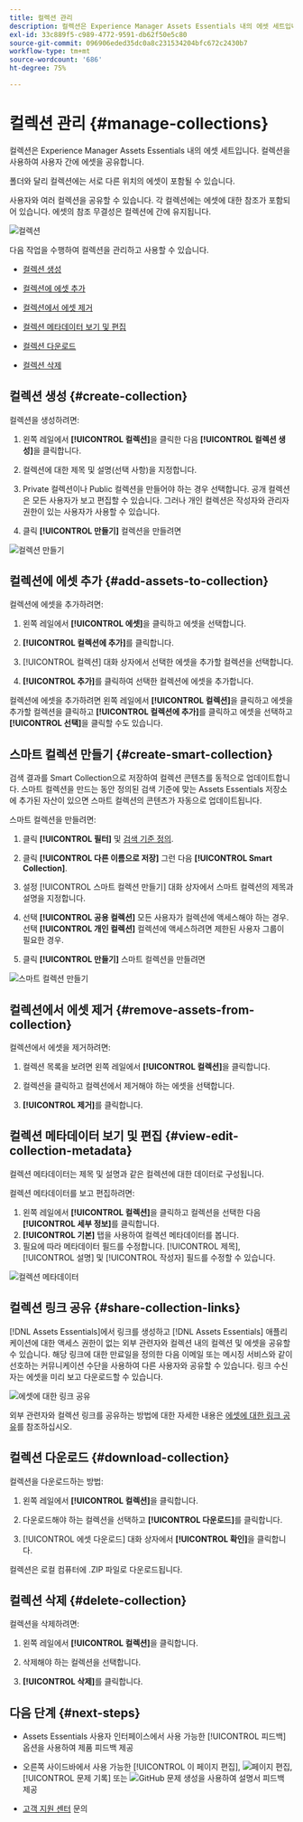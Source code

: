 ```yaml
---
title: 컬렉션 관리
description: 컬렉션은 Experience Manager Assets Essentials 내의 에셋 세트입니다. 컬렉션을 사용하여 사용자 간에 에셋을 공유합니다.
exl-id: 33c889f5-c989-4772-9591-db62f50e5c80
source-git-commit: 096906eded35dc0a8c231534204bfc672c2430b7
workflow-type: tm+mt
source-wordcount: '686'
ht-degree: 75%

---
```


# 컬렉션 관리 {#manage-collections}

컬렉션은 Experience Manager Assets Essentials 내의 에셋 세트입니다. 컬렉션을 사용하여 사용자 간에 에셋을 공유합니다.

폴더와 달리 컬렉션에는 서로 다른 위치의 에셋이 포함될 수 있습니다.

<!--
You can share collections with various users that are assigned different levels of privileges, including viewing, editing, and so on.
-->

사용자와 여러 컬렉션을 공유할 수 있습니다. 각 컬렉션에는 에셋에 대한 참조가 포함되어 있습니다. 에셋의 참조 무결성은 컬렉션에 간에 유지됩니다.

![컬렉션](assets/collections.png)

다음 작업을 수행하여 컬렉션을 관리하고 사용할 수 있습니다.

* [컬렉션 생성](#create-collection)

* [컬렉션에 에셋 추가](#add-assets-to-collection)

* [컬렉션에서 에셋 제거](#remove-assets-from-collection)

* [컬렉션 메타데이터 보기 및 편집](#view-edit-collection-metadata)

* [컬렉션 다운로드](#download-collection)

* [컬렉션 삭제](#delete-collection)

## 컬렉션 생성 {#create-collection}

컬렉션을 생성하려면:

1. 왼쪽 레일에서 **[!UICONTROL 컬렉션]**&#x200B;을 클릭한 다음 **[!UICONTROL 컬렉션 생성]**&#x200B;을 클릭합니다.

1. 컬렉션에 대한 제목 및 설명(선택 사항)을 지정합니다.

1. Private 컬렉션이나 Public 컬렉션을 만들어야 하는 경우 선택합니다. 공개 컬렉션은 모든 사용자가 보고 편집할 수 있습니다. 그러나 개인 컬렉션은 작성자와 관리자 권한이 있는 사용자가 사용할 수 있습니다.

1. 클릭 **[!UICONTROL 만들기]** 컬렉션을 만들려면

![컬렉션 만들기](assets/create-collection.png)

<!--
   
   for viewing and editing only to users with the appropriate [permissions](#manage-collection-access).

-->

## 컬렉션에 에셋 추가 {#add-assets-to-collection}

컬렉션에 에셋을 추가하려면:

1. 왼쪽 레일에서 **[!UICONTROL 에셋]**&#x200B;을 클릭하고 에셋을 선택합니다.

1. **[!UICONTROL 컬렉션에 추가]**&#x200B;를 클릭합니다.

1. [!UICONTROL 컬렉션] 대화 상자에서 선택한 에셋을 추가할 컬렉션을 선택합니다.

1. **[!UICONTROL 추가]**&#x200B;를 클릭하여 선택한 컬렉션에 에셋을 추가합니다.

컬렉션에 에셋을 추가하려면 왼쪽 레일에서 **[!UICONTROL 컬렉션]**&#x200B;을 클릭하고 에셋을 추가할 컬렉션을 클릭하고 **[!UICONTROL 컬렉션에 추가]**&#x200B;를 클릭하고 에셋을 선택하고 **[!UICONTROL 선택]**&#x200B;을 클릭할 수도 있습니다.

## 스마트 컬렉션 만들기 {#create-smart-collection}

검색 결과를 Smart Collection으로 저장하여 컬렉션 콘텐츠를 동적으로 업데이트합니다. 스마트 컬렉션을 만드는 동안 정의된 검색 기준에 맞는 Assets Essentials 저장소에 추가된 자산이 있으면 스마트 컬렉션의 콘텐츠가 자동으로 업데이트됩니다.

스마트 컬렉션을 만들려면:

1. 클릭 **[!UICONTROL 필터]** 및 [검색 기준 정의](search.md##refine-search-results).

1. 클릭 **[!UICONTROL 다른 이름으로 저장]** 그런 다음 **[!UICONTROL Smart Collection]**.

1. 설정 [!UICONTROL 스마트 컬렉션 만들기] 대화 상자에서 스마트 컬렉션의 제목과 설명을 지정합니다.

1. 선택 **[!UICONTROL 공용 컬렉션]** 모든 사용자가 컬렉션에 액세스해야 하는 경우. 선택 **[!UICONTROL 개인 컬렉션]** 컬렉션에 액세스하려면 제한된 사용자 그룹이 필요한 경우.

1. 클릭 **[!UICONTROL 만들기]** 스마트 컬렉션을 만들려면

![스마트 컬렉션 만들기](assets/create-smart-collection.png)


## 컬렉션에서 에셋 제거 {#remove-assets-from-collection}

컬렉션에서 에셋을 제거하려면:

1. 컬렉션 목록을 보려면 왼쪽 레일에서 **[!UICONTROL 컬렉션]**&#x200B;을 클릭합니다.

1. 컬렉션을 클릭하고 컬렉션에서 제거해야 하는 에셋을 선택합니다.

1. **[!UICONTROL 제거]**&#x200B;를 클릭합니다.

<!--

## Manage access to a Private collection {#manage-collection-access}

The permission management for collections function in the same manner as folders in [!DNL Assets Essentials]. Administrators can manage the access levels for collections available in the repository. As an administrator, you can create user groups and assign permissions to those groups to manage access levels. You can also delegate the permission management privileges to user groups at the collection-level.

For more information, see [Manage permissions for folders and collections](manage-permissions.md).

-->

<!--

## Search a collection {#search-collections}

Click **[!UICONTROL Collections]** in the left rail and use the Search box to specify a text as the criteria to search for a collection. [!DNL Assets Essentials] uses the specified text to search collection names, metadata including tags defined for a collection and returns appropriate results.

>[!NOTE]
>
>Assets Essentials performs search in collections available at the root level. It does not perform search in assets and folders available in collections.

-->

## 컬렉션 메타데이터 보기 및 편집 {#view-edit-collection-metadata}

컬렉션 메타데이터는 제목 및 설명과 같은 컬렉션에 대한 데이터로 구성됩니다.

컬렉션 메타데이터를 보고 편집하려면:

1. 왼쪽 레일에서 **[!UICONTROL 컬렉션]**&#x200B;을 클릭하고 컬렉션을 선택한 다음 **[!UICONTROL 세부 정보]**&#x200B;를 클릭합니다.
1. **[!UICONTROL 기본]** 탭을 사용하여 컬렉션 메타데이터를 봅니다.
1. 필요에 따라 메타데이터 필드를 수정합니다. [!UICONTROL 제목], [!UICONTROL 설명] 및 [!UICONTROL 작성자] 필드를 수정할 수 있습니다.

![컬렉션 메타데이터](assets/collection-metadata.png)

## 컬렉션 링크 공유 {#share-collection-links}

[!DNL Assets Essentials]에서 링크를 생성하고 [!DNL Assets Essentials] 애플리케이션에 대한 액세스 권한이 없는 외부 관련자와 컬렉션 내의 컬렉션 및 에셋을 공유할 수 있습니다. 해당 링크에 대한 만료일을 정의한 다음 이메일 또는 메시징 서비스와 같이 선호하는 커뮤니케이션 수단을 사용하여 다른 사용자와 공유할 수 있습니다. 링크 수신자는 에셋을 미리 보고 다운로드할 수 있습니다.

![에셋에 대한 링크 공유](assets/share-link-collections.png)

외부 관련자와 컬렉션 링크를 공유하는 방법에 대한 자세한 내용은 [에셋에 대한 링크 공유](share-links-for-assets.md)를 참조하십시오.

## 컬렉션 다운로드 {#download-collection}

컬렉션을 다운로드하는 방법:

1. 왼쪽 레일에서 **[!UICONTROL 컬렉션]**&#x200B;을 클릭합니다.

1. 다운로드해야 하는 컬렉션을 선택하고 **[!UICONTROL 다운로드]**&#x200B;를 클릭합니다.

1. [!UICONTROL 에셋 다운로드] 대화 상자에서 **[!UICONTROL 확인]**&#x200B;을 클릭합니다.

컬렉션은 로컬 컴퓨터에 .ZIP 파일로 다운로드됩니다.

## 컬렉션 삭제 {#delete-collection}

컬렉션을 삭제하려면:

1. 왼쪽 레일에서 **[!UICONTROL 컬렉션]**&#x200B;을 클릭합니다.

1. 삭제해야 하는 컬렉션을 선택합니다.

1. **[!UICONTROL 삭제]**&#x200B;를 클릭합니다.

## 다음 단계 {#next-steps}

* Assets Essentials 사용자 인터페이스에서 사용 가능한 [!UICONTROL 피드백] 옵션을 사용하여 제품 피드백 제공

* 오른쪽 사이드바에서 사용 가능한 [!UICONTROL 이 페이지 편집], ![페이지 편집](assets/do-not-localize/edit-page.png), [!UICONTROL 문제 기록] 또는 ![GitHub 문제 생성](assets/do-not-localize/github-issue.png)을 사용하여 설명서 피드백 제공

* [고객 지원 센터](https://experienceleague.adobe.com/?support-solution=General#support) 문의
